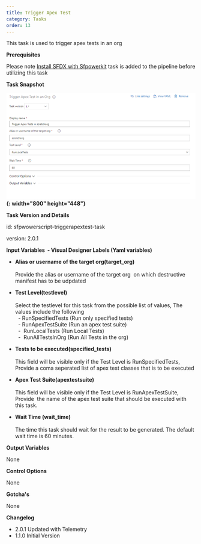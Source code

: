 ```yaml
---
title: Trigger Apex Test
category: Tasks
order: 13
---
```


This task is used to trigger apex tests in an org

**Prerequisites**

Please note [Install SFDX with Sfpowerkit](/Tasks/Common-Utility-Tasks/Install%20SFDX%20CLI/) task is added to the pipeline before utilizing this task


**Task Snapshot**

**![](/uploads/trigger-apex-tests.PNG){: width="800" height="448"}**

**Task Version and Details**

id: sfpwowerscript-triggerapextest-task

version: 2.0.1

**Input Variables&nbsp; - Visual Designer Labels (Yaml variables)**

* **Alias or username of the target org(target\_org)**<br><br>Provide the alias or username of the target org&nbsp; on which destructive manifest has to be udpdated
* **Test Level(testlevel)**<br><br>Select the testlevel for this task from the possible list of values, The values include the following<br>&nbsp; - RunSpecifiedTests (Run only specified tests)<br>&nbsp; - RunApexTestSuite (Run an apex test suite)<br>&nbsp; - &nbsp;RunLocalTests (Run Local Tests)<br>&nbsp; - &nbsp;RunAllTestsInOrg (Run All Tests in the org)

* **Tests to be executed(specified\_tests)**<br><br>This field will be visible only if the Test Level is RunSpecifiedTests, Provide a coma seperated list of apex test classes that is to be executed

* **Apex Test Suite(apextestsuite)**<br><br>This field will be visible only if the Test Level is RunApexTestSuite, Provide&nbsp; the name of the apex test suite that should be executed with this task.

* **Wait Time (wait\_time)**<br><br>The time this task should wait for the result to be generated. The default wait time is 60 minutes.

**Output Variables**

None

**Control Options**

None

**Gotcha's**

None

**Changelog**

* 2.0.1 Updated with Telemetry
* 1.1.0 Initial Version